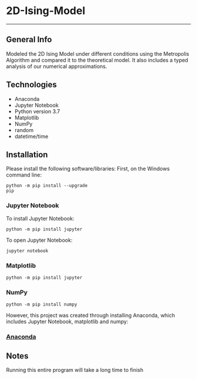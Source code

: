 # 2D-Ising-Model
<hr>

## General Info
Modeled the 2D Ising Model under different conditions using the Metropolis Algorithm and compared it to the theoretical model. It also includes a typed analysis of our numerical approximations.

## Technologies
* Anaconda
* Jupyter Notebook
* Python version 3.7
* Matplotlib
* NumPy
* random
* datetime/time

## Installation
Please install the following software/libraries:
First, on the Windows command line:
<code><pre>python -m pip install --upgrade pip</pre></code>
### Jupyter Notebook
To install Jupyter Notebook:
<pre><code>python -m pip install jupyter
</pre></code>
To open Jupyter Notebook:
<pre><code>jupyter notebook
</pre></code>
### Matplotlib
<pre><code>python -m pip install jupyter
</pre></code>
### NumPy
<pre><code>python -m pip install numpy
</pre></code>

However, this project was created through installing Anaconda, which includes Jupyter Notebook, matplotlib and numpy:
### <a href="https://docs.anaconda.com/free/anaconda/getting-started/install/windows/">Anaconda</a>

## Notes
Running this entire program will take a long time to finish
